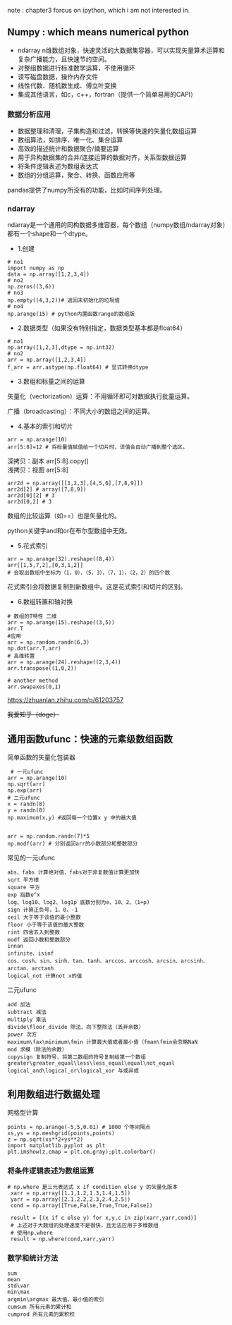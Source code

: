 note : chapter3 forcus on ipython, which i am not interested in.

## Numpy : which means numerical python

* ndarray n维数组对象，快速灵活的大数据集容器，可以实现矢量算术运算和复杂广播能力，且快速节约空间。
* 对整组数据进行标准数学运算，不使用循环
* 读写磁盘数据，操作内存文件
* 线性代数、随机数生成、傅立叶变换
* 集成其他语言，如c，c++，fortran（提供一个简单易用的CAPI）


### 数据分析应用

* 数据整理和清理，子集构造和过滤，转换等快速的矢量化数组运算
* 数组算法，如排序、唯一化、集合运算
* 高效的描述统计和数据聚合/摘要运算
* 用于异构数据集的合并/连接运算的数据对齐，关系型数据运算
* 将条件逻辑表述为数组表达式
* 数组的分组运算，聚合、转换、函数应用等

pandas提供了numpy所没有的功能，比如时间序列处理。

### ndarray

ndarray是一个通用的同构数据多维容器，每个数组（numpy数组/ndarray对象）都有一个shape和一个dtype。 

* 1.创建 

```
# no1
import numpy as np
data = np.array([1,2,3,4])
# no2
np.zeros((3,6))
# no3
np.empty((4,3,2))# 返回未初始化的垃圾值
# no4
np.arange(15) # python内置函数range的数组版
```

* 2.数据类型（如果没有特别指定，数据类型基本都是float64）

```
# no1
np.array([1,2,3],dtype = np.int32)
# no2
arr = np.array([1,2,3,4])
f_arr = arr.astype(np.float64) # 显式转换dtype
```

* 3.数组和标量之间的运算

矢量化（vectorization）运算：不用循环即可对数据执行批量运算。

广播（broadcasting）：不同大小的数组之间的运算。

* 4.基本的索引和切片
```
arr = np.arange(10)
arr[5:8]=12 # 将标量值赋值给一个切片时，该值会自动广播到整个选区。
```
深拷贝：副本 arr[5:8].copy()  
浅拷贝：视图 arr[5:8]

```
arr2d = np.array([[1,2,3],[4,5,6],[7,8,9]])
arr2d[2] # array([7,8,9])
arr2d[0][2] # 3
arr2d[0,2] # 3
```

数组的比较运算（如==）也是矢量化的。

python关键字and和or在布尔型数组中无效。

* 5.花式索引
```
arr = np.arange(32).reshape((8,4))
arr[[1,5,7,2],[0,3,1,2]]
# 会取出数组中坐标为（1，0），（5，3），（7，1），（2，2）的四个数
```

花式索引会将数据复制到新数组中。这是花式索引和切片的区别。

* 6.数组转置和轴对换

```
# 数组的T特性 二维
arr = np.arange(15).reshape((3,5))
arr.T
#应用
arr = np.random.randn(6,3)
np.dot(arr.T,arr)
# 高维转置 
arr = np.arange(24).reshape((2,3,4))
arr.transpose((1,0,2))

# another method
arr.swapaxes(0,1)
```
https://zhuanlan.zhihu.com/p/61203757

~~我爱知乎（doge）~~


## 通用函数ufunc：快速的元素级数组函数
 简单函数的矢量化包装器
 
 ```
  # 一元ufunc
 arr = np.arange(10)
 np.sqrt(arr)
 np.exp(arr)
 # 二元ufunc
 x = randn(8)
 y = randn(8)
 np.maximum(x,y) #返回每一个位置x y 中的最大值
 
 
 arr = np.random.randn(7)*5
 np.modf(arr) # 分别返回arr的小数部分和整数部分
 ```
常见的一元ufunc
```
abs、fabs 计算绝对值，fabs对于非复数值计算更加快
sqrt 平方根
square 平方
exp 指数e^x
log、log10、log2、log1p 底数分别为e、10、2、（1+p)
sign 计算正负号，1，0，-1
ceil 大于等于该值的最小整数
floor 小于等于该值的最大整数
rint 四舍五入到整数
modf 返回小数和整数部分
innan 
infinite、isinf
cos、cosh、sin、sinh、tan、tanh、arccos、arccosh、arcsin、arcsinh、arctan、arctanh
logical_not 计算not x的值
```
二元ufunc
```
add 加法
subtract 减法
multiply 乘法
divide\floor_divide 除法、向下整除法（丢弃余数）
power 次方
maximum\fax\minimum\fmin 计算最大值或者最小值（fmam\fmin会忽略NaN
mod 求模（除法的余数）
copysign 复制符号，将第二数组的符号复制给第一个数组
greater\greater_equal\less\less_equal\equal\not_equal 
logical_and\logical_or\logical_xor 与或异或
```

## 利用数组进行数据处理
网格型计算
```
points = np.arange(-5,5,0.01) # 1000 个等间隔点
xs,ys = np.meshgrid(points,points)
z = np.sqrt(xs**2+ys**2)
import matplotlib.pyplot as plt
plt.imshow(z,cmap = plt.cm.gray);plt.colorbar()
```

### 将条件逻辑表述为数组运算
```
# np.where 是三元表达式 x if condition else y 的矢量化版本
 xarr = np.array([1.1,1.2,1.3,1.4,1.5])
 yarr = np.array([2.1,2.2,2.3,2.4,2.5])
 cond = np.array([True,False,True,True,False])
 
 result = [(x if c else y) for x,y,c in zip(xarr,yarr,cond)]
 # 上述对于大数组的处理速度不是很快，且无法应用于多维数组
 # 使用np.where
 result = np.where(cond,xarr,yarr)
```
### 数学和统计方法

```
sum
mean
std\var
min\max
argmin\argmax 最大值、最小值的索引
cumsum 所有元素的累计和
cumprod 所有元素的累积积
```
